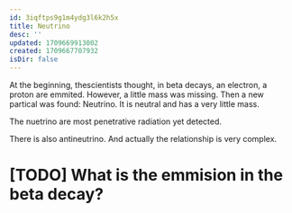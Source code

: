 ```yaml
---
id: 3iqftps9g1m4ydg3l6k2h5x
title: Neutrino
desc: ''
updated: 1709669913002
created: 1709667707932
isDir: false
---
```

At the beginning, thescientists thought, in beta decays, an electron, a
proton are emmited. However, a little mass was missing. Then a new
partical was found: Neutrino. It is neutral and has a very little mass.

The nuetrino are most penetrative radiation yet detected.

There is also antineutrino. And actually the relationship is very
complex.

# [TODO] What is the emmision in the beta decay? 
